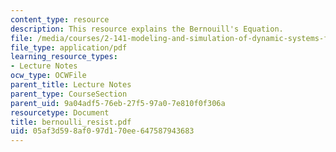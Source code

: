```yaml
---
content_type: resource
description: This resource explains the Bernouill's Equation.
file: /media/courses/2-141-modeling-and-simulation-of-dynamic-systems-fall-2006/05af3d598af097d170ee647587943683_bernoulli_resist.pdf
file_type: application/pdf
learning_resource_types:
- Lecture Notes
ocw_type: OCWFile
parent_title: Lecture Notes
parent_type: CourseSection
parent_uid: 9a04adf5-76eb-27f5-97a0-7e810f0f306a
resourcetype: Document
title: bernoulli_resist.pdf
uid: 05af3d59-8af0-97d1-70ee-647587943683
---
```

